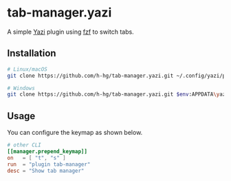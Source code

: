 # tab-manager.yazi

A simple [Yazi](https://github.com/sxyazi/yazi) plugin using [fzf](https://github.com/junegunn/fzf) to switch tabs.

## Installation

```sh
# Linux/macOS
git clone https://github.com/h-hg/tab-manager.yazi.git ~/.config/yazi/plugins/tab-manager.yazi

# Windows
git clone https://github.com/h-hg/tab-manager.yazi.git $env:APPDATA\yazi\config\plugins\tab-manager.yazi
```

## Usage

You can configure the keymap as shown below.

```toml
# other CLI
[[manager.prepend_keymap]]
on   = [ "t", "s" ]
run  = "plugin tab-manager"
desc = "Show tab manager"
```
